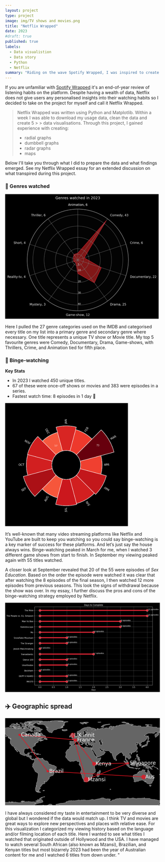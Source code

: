 ```yaml
---
layout: project
type: project
image: img/TV shows and movies.png
title: "Netflix Wrapped"
date: 2023
#draft: true
published: true
labels:
  - Data visualistion
  - Data story
  - Python
  - Netflix
summary: "Riding on the wave Spotify Wrapped, I was inspired to create 5 data visualisations which summarise my Netflix watching habits for 2023."
---
```

If you are unfamiliar with [Spotify Wrapped](https://en.wikipedia.org/wiki/Spotify_Wrapped) it's an end-of-year review of listening habits on the platform. Despite having a wealth of data, Netflix does not give users any personalised insights into their watching habits so I decided to take on the project for myself and call it Netflix Wrapped.

> Netflix Wrapped was written using Python and Matplotlib. Within a week I was able to download my usage data, clean the data and create 5 > > data visualisations. Through this project, I gained experience with creating:
> * radial graphs
> * dumbbell graphs
> * radar graphs
> * maps

Below I'll take you through what I did to prepare the data and what findings emerged. See my Netflix Wrapped essay for an extended discussion on what transpired during this project.

### 🌈 Genres watched

<img width="500px" class="img-fluid" src="../img/netflix_genres.png">

Here I pulled the 27 genre categories used on the IMDB and categorised every title on my list into a primary genre and secondary genre where necessary. One title represents a unique TV show or Movie title. My top 5 favourite genres were Comedy, Documentary, Drama, Game-shows, with Thrillers, Crime, and Animation tied for fifth place.

### 🍿 Binge-watching 

**Key Stats** 
+ In 2023 I watched 450 unique titles.
+ 67 of these were once-off shows or movies and 383 were episodes in a series.
+ Fastest watch time: 8 episodes in 1 day 🏁 

<img width="400px" class="img-fluid"  src="../img/netflix_radial_plot.png"> 

It’s well-known that many video streaming platforms like Netflix and YouTube are built to keep you watching so you could say binge-watching is a key marker of success for these platforms. And let’s just say the house always wins. Binge-watching peaked in March for me, when I watched 3 different game shows from start to finish. In September my viewing peaked again with 55 titles watched.

A closer look at September revealed that 20 of the 55 were episodes of _Sex Education_. Based on the order the episode were watched it was clear that after watching the 8 episodes of the final season, I then watched 12 more episodes from previous seasons. This look the signs of withdrawal because the show was over. In my essay, I further discuss the pros and cons of the binge-watching strategy employed by Netflix.

<img width="700px" class="img-fluid"  src="../img/netflix_fastest.png">



## ✈️ Geographic spread 

<img width="600px" class="img-fluid" src="../img/netflix_map (2).png">

I have always considered my taste in entertainment to be very diverse and global but I wondered if the data would match up. I think TV and movies are great ways to explore new perspectives and places with relative ease. For this visualization I categorized my viewing history based on the language and/or filming location of each title. Here I wanted to see what titles I watched that originated outside of Hollywood and the USA. I have managed to watch several South African (also known as Mzansi), Brazilian, and Kenyan titles but most bizarrely 2023 had been the year of Australian content for me and I watched 6 titles from down under. "                                                                                   


